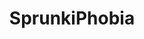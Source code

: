 ---
slug: sprunkiphobia
title: SprunkiPhobia
description: "SprunkiPhobia is an exciting online game. Play for free directly in your browser!"
icon: /images/popular_mods/SprunkiPhobia.png
url: https://wowtbc.net/sprunkin/sprunkiphobia/index.html
previewImage: /images/popular_mods/SprunkiPhobia.png
type: popular mods

# SEO配置
seo:
  title: "SprunkiPhobia - Play Free Online Game | Fun Browser Games"
  description: "SprunkiPhobia - Play this fun online game for free in your browser. No download required!"
  ogImage: "/images/popular_mods/SprunkiPhobia.png"
  keywords: "sprunkiphobia, online game, browser game, free game, popular mods game, play online"

videoUrls:
  - https://www.youtube.com/embed/example1
  - https://www.youtube.com/embed/example2

whyPlay:
  title: "Why Play SprunkiPhobia?"
  items:
    - "Immersive Gameplay: SprunkiPhobia offers an engaging and immersive gaming experience that will keep you entertained for hours"
    - "Challenging Levels: Test your skills with increasingly difficult challenges and obstacles"
    - "Beautiful Graphics: Enjoy stunning visuals and smooth animations that bring the game world to life"
    - "Regular Updates: New content and features are added regularly to keep the game fresh and exciting"
    - "Free to Play: Experience all the fun without spending a penny"
    - "Community Features: Connect with other players, share strategies, and compete for high scores"
    - "Cross-Platform: Play on any device with a web browser, no downloads required"

features:
  title: "Key Features of SprunkiPhobia"
  image: "/images/popular_mods/SprunkiPhobia.png"
  items:
    - "Intuitive Controls: Easy to learn controls make SprunkiPhobia accessible for players of all skill levels"
    - "Multiple Game Modes: Enjoy various gameplay options that provide different challenges and experiences"
    - "Character Customization: Personalize your gaming experience with unique characters and items"
    - "Achievement System: Complete special tasks to earn rewards and recognition"
    - "Leaderboards: Compete with players worldwide and see who can achieve the highest scores"

characteristics:
  title: "Game Characteristics"
  image: "/images/popular_mods/SprunkiPhobia.png"
  items:
    - "Genre: Popular mods game with elements of strategy and skill"
    - "Difficulty: Suitable for both casual gamers and those seeking a challenge"
    - "Play Time: Quick sessions or extended gameplay, depending on your preference"
    - "Art Style: Vibrant and engaging visuals that enhance the gaming experience"
    - "Sound Design: Immersive audio that complements the gameplay perfectly"

info: "SprunkiPhobia is an exciting online game that offers players a unique and engaging gaming experience. With its intuitive controls, stunning visuals, and challenging gameplay, SprunkiPhobia provides hours of entertainment for players of all ages and skill levels. Whether you're looking for a quick gaming session during a break or an extended play session, SprunkiPhobia delivers an immersive experience that will keep you coming back for more. The game features multiple levels of increasing difficulty, ensuring that players are constantly challenged as they progress. With regular updates adding new content and features, SprunkiPhobia remains fresh and exciting, providing endless entertainment options for its growing community of players."

howToPlayIntro: "Welcome to SprunkiPhobia! This guide will walk you through the basics and help you master the game. Whether you're a beginner or looking to improve your skills, these tips and instructions will enhance your gaming experience."

howToPlaySteps:
  - title: "Getting Started"
    description: "Begin your SprunkiPhobia adventure by familiarizing yourself with the controls. Use your keyboard or mouse to navigate through the game interface. The tutorial will guide you through the basic mechanics and help you understand the objectives."
  - title: "Understanding the Objectives"
    description: "In SprunkiPhobia, your main goal is to progress through levels by completing specific objectives. Each level presents unique challenges that require different strategies and approaches."
  - title: "Mastering the Controls"
    description: "Practice using the controls to improve your precision and reaction time. SprunkiPhobia requires quick reflexes and strategic thinking to overcome obstacles and defeat opponents."
  - title: "Utilizing Power-ups"
    description: "Collect power-ups throughout the game to enhance your abilities and overcome difficult challenges. Each power-up offers unique advantages that can be crucial for success."
  - title: "Developing Strategies"
    description: "As you progress in SprunkiPhobia, develop effective strategies for different scenarios. Analyze patterns, anticipate challenges, and adapt your approach to maximize your performance."

faq:
  title: "Frequently Asked Questions about SprunkiPhobia"
  items:
    - question: "Is SprunkiPhobia free to play?"
      answer: "Yes, SprunkiPhobia is completely free to play directly in your web browser. No downloads or purchases are required to enjoy the full game experience."
    - question: "Can I play SprunkiPhobia on mobile devices?"
      answer: "Yes, SprunkiPhobia is optimized for both desktop and mobile play. You can enjoy the game on any device with a web browser and internet connection."
    - question: "Are there any in-game purchases?"
      answer: "While SprunkiPhobia is free to play, there may be optional in-game purchases available for cosmetic items or additional features that don't affect core gameplay."
    - question: "How often is SprunkiPhobia updated?"
      answer: "The developers regularly update SprunkiPhobia with new content, features, and improvements based on player feedback and game performance."
    - question: "Can I play SprunkiPhobia offline?"
      answer: "Currently, SprunkiPhobia requires an internet connection to play as it's a browser-based online game."
    - question: "Is SprunkiPhobia suitable for children?"
      answer: "Yes, SprunkiPhobia is designed to be family-friendly and suitable for players of all ages."
    - question: "How do I report bugs or issues?"
      answer: "If you encounter any problems while playing SprunkiPhobia, you can report them through the game's support page or contact the developers directly through their website."
    - question: "Still Have Questions?"
      answer: "If you have additional questions about SprunkiPhobia that aren't covered in this FAQ, please visit our support center or contact our customer service team for assistance."
---